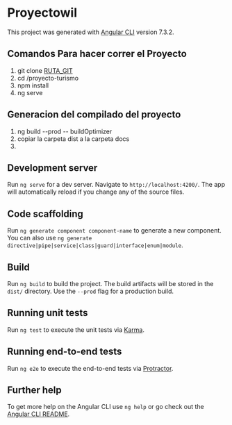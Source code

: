 # Proyectowil

This project was generated with [Angular CLI](https://github.com/angular/angular-cli) version 7.3.2.

## Comandos Para hacer correr el Proyecto

1. git clone [RUTA_GIT](https://github.com/payawil/proyecto-turismo.git)
2. cd /proyecto-turismo
3. npm install
4. ng serve

## Generacion del compilado del proyecto

1. ng build --prod -- buildOptimizer
2. copiar la carpeta dist a la carpeta docs
3. 

## Development server

Run `ng serve` for a dev server. Navigate to `http://localhost:4200/`. The app will automatically reload if you change any of the source files.

## Code scaffolding

Run `ng generate component component-name` to generate a new component. You can also use `ng generate directive|pipe|service|class|guard|interface|enum|module`.

## Build

Run `ng build` to build the project. The build artifacts will be stored in the `dist/` directory. Use the `--prod` flag for a production build.

## Running unit tests

Run `ng test` to execute the unit tests via [Karma](https://karma-runner.github.io).

## Running end-to-end tests

Run `ng e2e` to execute the end-to-end tests via [Protractor](http://www.protractortest.org/).

## Further help

To get more help on the Angular CLI use `ng help` or go check out the [Angular CLI README](https://github.com/angular/angular-cli/blob/master/README.md).
